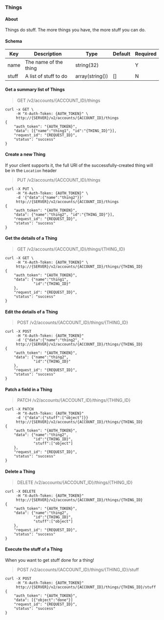 ### Things

#### About

Things do stuff. The more things you have, the more stuff you can do.

#### Schema

Key | Description | Type | Default | Required
--- | ----------- | ---- | ------- | --------
name | The name of the thing | string(32) | | Y
stuff | A list of stuff to do | array(string()) | [] | N

#### Get a summary list of Things

> GET /v2/accounts/{ACCOUNT_ID}/things

```curl
curl -x GET \
     -H "X-Auth-Token: {AUTH_TOKEN}" \
     http://{SERVER}/v2/accounts/{ACCOUNT_ID}/things
{
    "auth_token": "{AUTH_TOKEN}",
    "data": [{"name":"thing1", "id":"{THING_ID}"}],
    "request_id": "{REQUEST_ID}",
    "status": "success"
}
```

#### Create a new Thing

If your client supports it, the full URI of the successfully-created thing will be in the `Location` header

> PUT /v2/accounts/{ACCOUNT_ID}/things

```curl
curl -X PUT \
     -H "X-Auth-Token: {AUTH_TOKEN}" \
     -d '{"data":{"name":"thing2"}}'
     http://{SERVER}/v2/accounts/{ACCOUNT_ID}/things
{
    "auth_token": "{AUTH_TOKEN}",
    "data": {"name":"thing2", "id":"{THING_ID}"}],
    "request_id": "{REQUEST_ID}",
    "status": "success"
}
```

#### Get the details of a Thing

> GET /v2/accounts/{ACCOUNT_ID}/things/{THING_ID}

```curl
curl -X GET \
     -H "X-Auth-Token: {AUTH_TOKEN}" \
     http://{SERVER}/v2/accounts/{ACCOUNT_ID}/things/{THING_ID}
{
    "auth_token": "{AUTH_TOKEN}",
    "data": {"name":"thing1",
             "id":"{THING_ID}"
    },
    "request_id": "{REQUEST_ID}",
    "status": "success"
}
```

#### Edit the details of a Thing

> POST /v2/accounts/{ACCOUNT_ID}/things/{THING_ID}

```curl
curl -X POST
     -H "X-Auth-Token: {AUTH_TOKEN}"
     -d '{"data":{"name":"thing2", "
     http://{SERVER}/v2/accounts/{ACCOUNT_ID}/things/{THING_ID}
{
    "auth_token": "{AUTH_TOKEN}",
    "data": {"name":"thing2",
             "id":"{THING_ID}"
    },
    "request_id": "{REQUEST_ID}",
    "status": "success"
}
```

#### Patch a field in a Thing

> PATCH /v2/accounts/{ACCOUNT_ID}/things/{THING_ID}

```curl
curl -X PATCH
     -H "X-Auth-Token: {AUTH_TOKEN}"
     -d '{"data":{"stuff":["object"]}}
     http://{SERVER}/v2/accounts/{ACCOUNT_ID}/things/{THING_ID}
{
    "auth_token": "{AUTH_TOKEN}",
    "data": {"name":"thing2",
             "id":"{THING_ID}",
             "stuff":["object"]
    },
    "request_id": "{REQUEST_ID}",
    "status": "success"
}
```

#### Delete a Thing

> DELETE /v2/accounts/{ACCOUNT_ID}/things/{THING_ID}

```curl
curl -X DELETE
     -H "X-Auth-Token: {AUTH_TOKEN}"
     http://{SERVER}/v2/accounts/{ACCOUNT_ID}/things/{THING_ID}
{
    "auth_token": "{AUTH_TOKEN}",
    "data": {"name":"thing2",
             "id":"{THING_ID}",
             "stuff":["object"]
    },
    "request_id": "{REQUEST_ID}",
    "status": "success"
}
```

#### Execute the stuff of a Thing

When you want to get stuff done for a thing!

> POST /v2/accounts/{ACCOUNT_ID}/things/{THING_ID}/stuff

```curl
curl -X POST
     -H "X-Auth-Token: {AUTH_TOKEN}"
     http://{SERVER}/v2/accounts/{ACCOUNT_ID}/things/{THING_ID}/stuff
{
    "auth_token": "{AUTH_TOKEN}",
    "data": [{"object":"done"}]
    "request_id": "{REQUEST_ID}",
    "status": "success"
}
```
